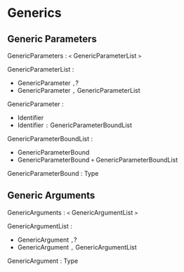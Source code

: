 # Generics

## Generic Parameters

GenericParameters : `<` GenericParameterList `>`

GenericParameterList :
  - GenericParameter `,`?
  - GenericParameter `,` GenericParameterList

GenericParameter :
  - Identifier
  - Identifier `:` GenericParameterBoundList

GenericParameterBoundList :
  - GenericParameterBound
  - GenericParameterBound `+` GenericParameterBoundList

GenericParameterBound : Type

## Generic Arguments

GenericArguments : `<` GenericArgumentList `>`

GenericArgumentList :
  - GenericArgument `,`?
  - GenericArgument `,` GenericArgumentList

GenericArgument : Type

